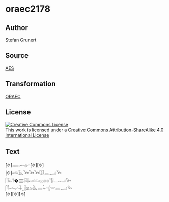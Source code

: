 # oraec2178

## Author

Stefan Grunert

## Source

[AES](https://github.com/simondschweitzer/aes)

## Transformation

[ORAEC](https://oraec.github.io/)

## License

<a rel="license" href="http://creativecommons.org/licenses/by-sa/4.0/"><img alt="Creative Commons License" style="border-width:0" src="https://i.creativecommons.org/l/by-sa/4.0/88x31.png" /></a><br />This work is licensed under a <a rel="license" href="http://creativecommons.org/licenses/by-sa/4.0/">Creative Commons Attribution-ShareAlike 4.0 International License</a>

## Text

[⯑]𓋉𓆱𓐍𓏏[⯑][⯑]<br>
[⯑]𓌡𓅓𓅨𓅨𓅨𓎳𓂋𓂝𓅨<br>
𓋴𓅓𓌂�𓈗𓇅𓆘𓏏𓂧𓊪𓊪𓊖𓊖𓊹𓍛𓂋𓂝𓅨<br>
𓋴𓍋𓌡𓏤𓏏𓇑𓃀𓁷𓁶𓅓𓂋𓇓𓏏𓐬𓎟𓂋𓂝𓅨<br>
[⯑][⯑][⯑]<br>
